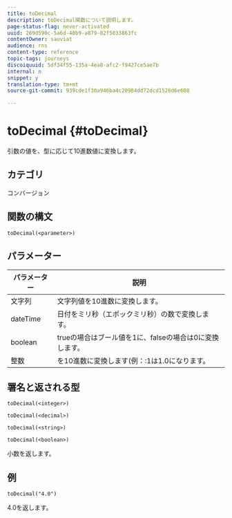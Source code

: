 ```yaml
---
title: toDecimal
description: toDecimal関数について説明します。
page-status-flag: never-activated
uuid: 269d590c-5a6d-40b9-a879-02f5033863fc
contentOwner: sauviat
audience: rns
content-type: reference
topic-tags: journeys
discoiquuid: 5df34f55-135a-4ea8-afc2-f9427ce5ae7b
internal: n
snippet: y
translation-type: tm+mt
source-git-commit: 939cde1f30a946ba4c20984dd72dcd1526d6e608

---
```



# toDecimal {#toDecimal}

引数の値を、型に応じて10進数値に変換します。

## カテゴリ

コンバージョン

## 関数の構文

`toDecimal(<parameter>)`

## パラメーター

| パラメーター | 説明 |
|--- |--- |
| 文字列 | 文字列値を10進数に変換します。 |
| dateTime | 日付をミリ秒（エポックミリ秒）の数で変換します。 |
| boolean | trueの場合はブール値を1に、falseの場合は0に変換します。 |
| 整数 | を10進数に変換します(例：:1は1.0になります。 |

## 署名と返される型

`toDecimal(<integer>)`

`toDecimal(<decimal>)`

`toDecimal(<string>)`

`toDecimal(<boolean>)`

小数を返します。

## 例

`toDecimal("4.0")`

4.0を返します。
